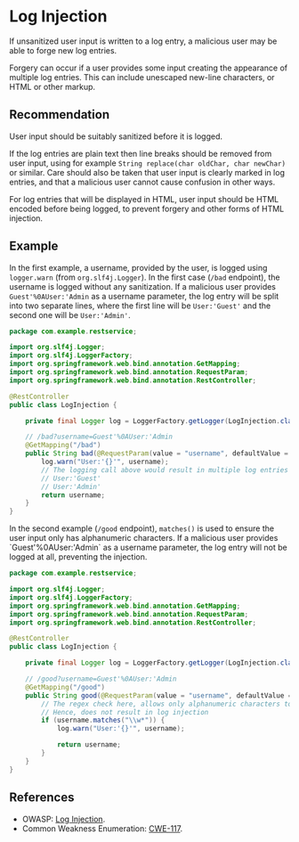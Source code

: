 # Log Injection
If unsanitized user input is written to a log entry, a malicious user may be able to forge new log entries.

Forgery can occur if a user provides some input creating the appearance of multiple log entries. This can include unescaped new-line characters, or HTML or other markup.


## Recommendation
User input should be suitably sanitized before it is logged.

If the log entries are plain text then line breaks should be removed from user input, using for example `String replace(char oldChar, char newChar)` or similar. Care should also be taken that user input is clearly marked in log entries, and that a malicious user cannot cause confusion in other ways.

For log entries that will be displayed in HTML, user input should be HTML encoded before being logged, to prevent forgery and other forms of HTML injection.


## Example
In the first example, a username, provided by the user, is logged using `logger.warn` (from `org.slf4j.Logger`). In the first case (`/bad` endpoint), the username is logged without any sanitization. If a malicious user provides `Guest'%0AUser:'Admin` as a username parameter, the log entry will be split into two separate lines, where the first line will be `User:'Guest'` and the second one will be `User:'Admin'`.


```java
package com.example.restservice;

import org.slf4j.Logger;
import org.slf4j.LoggerFactory;
import org.springframework.web.bind.annotation.GetMapping;
import org.springframework.web.bind.annotation.RequestParam;
import org.springframework.web.bind.annotation.RestController;

@RestController
public class LogInjection {

    private final Logger log = LoggerFactory.getLogger(LogInjection.class);

    // /bad?username=Guest'%0AUser:'Admin
    @GetMapping("/bad")
    public String bad(@RequestParam(value = "username", defaultValue = "name") String username) {
        log.warn("User:'{}'", username);
        // The logging call above would result in multiple log entries as shown below:
        // User:'Guest'
        // User:'Admin'
        return username;
    }
}


```
In the second example (`/good` endpoint), `matches()` is used to ensure the user input only has alphanumeric characters. If a malicious user provides \`Guest'%0AUser:'Admin\` as a username parameter, the log entry will not be logged at all, preventing the injection.


```java
package com.example.restservice;

import org.slf4j.Logger;
import org.slf4j.LoggerFactory;
import org.springframework.web.bind.annotation.GetMapping;
import org.springframework.web.bind.annotation.RequestParam;
import org.springframework.web.bind.annotation.RestController;

@RestController
public class LogInjection {

    private final Logger log = LoggerFactory.getLogger(LogInjection.class);

    // /good?username=Guest'%0AUser:'Admin
    @GetMapping("/good")
    public String good(@RequestParam(value = "username", defaultValue = "name") String username) {
        // The regex check here, allows only alphanumeric characters to pass.
        // Hence, does not result in log injection
        if (username.matches("\\w*")) {
            log.warn("User:'{}'", username);

            return username;
        }
    }
}

```

## References
* OWASP: [Log Injection](https://owasp.org/www-community/attacks/Log_Injection).
* Common Weakness Enumeration: [CWE-117](https://cwe.mitre.org/data/definitions/117.html).
